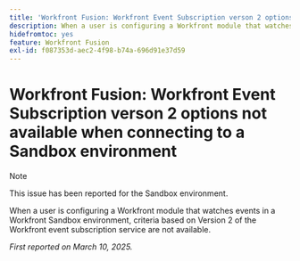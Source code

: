 ```yaml
---
title: 'Workfront Fusion: Workfront Event Subscription verson 2 options not available when connecting to a Sandbox environment'
description: When a user is configuring a Workfront module that watches events in a Workfront Sandbox environment, criteria based on Version 2 of the Workfront event subscription service are not available.
hidefromtoc: yes
feature: Workfront Fusion
exl-id: f087353d-aec2-4f98-b74a-696d91e37d59
---
```

# Workfront Fusion: Workfront Event Subscription verson 2 options not available when connecting to a Sandbox environment

>[!NOTE]
>
>This issue has been reported for the Sandbox environment.

When a user is configuring a Workfront module that watches events in a Workfront Sandbox environment, criteria based on Version 2 of the Workfront event subscription service are not available.

_First reported on March 10, 2025._

